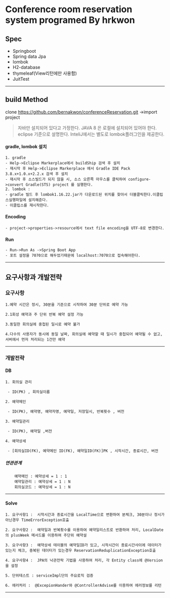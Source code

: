 Conference room reservation system
programed By hrkwon 
==================================
## Spec
- Springboot
- Spring data Jpa
- lombok
- H2-database
- thymeleaf(View리턴에만 사용함)
- JuitTest
--------------------------------------------
## build Method
clone https://github.com/bernakwon/conferenceReservation.git
->import project
>자바만 설치되어 있다고 가정한다. JAVA 8 은 로컬에 설치되어 있어야 한다. eclipse 기준으로 설명한다. InteliJ에서는 별도로 lombok플러그인을 제공한다. 

#### gradle, lombok 설치

	1. gradle 
    - Help->Eclipse Markerplace에서 buildShip 검색 후 설치
    - 재시작 후 Help->Eclipse Markerplace 에서 Gradle IDE Pack 3.8.x+1.0.x+2.2.x 검색 후 설치
    - 재시작 후 소스빌드가 되지 않을 시, 소스 오른쪽 마우스를 클릭하여 configure->convert Gradle(STS) project 를 실행한다.
	2. lombok : 
    - gradle 빌드 후 lombok1.16.22.jar가 다운로드된 위치를 찾아서 더블클릭한다.이클립스실행파일에 설치해준다.
    - 이클립스를 재시작한다.
    
#### Encoding
    - project->properties->resource에서 text file encoding을 UTF-8로 변경한다.

#### Run
    - Run->Run As ->Spring Boot App
    - 포트 설정을 7070으로 해두었기때문에 localhost:7070으로 접속해야한다.
--------------------------------------------
## 요구사항과 개발전략

 ### 요구사항

	1.예약 시간은 정시, 30분을 기준으로 시작하여 30분 단위로 예약 가능

	2.1회성 예약과 주 단위 반복 예약 설정 가능

	3.동일한 회의실에 중첩된 일시로 예약 불가

	4.다수의 사용자가 동시에 동일 날짜, 회의실에 예약할 때 일시가 중첩되어 예약될 수 없고, 서버에서 먼저 처리되는 1건만 예약
-------------------------------------------

 ### 개발전략

  #### DB

  

    1. 회의실 관리

     - ID(PK) , 회의실이름

    2. 예약메인

     - ID(PK), 예약명, 예약자명, 예약일, 저장일시, 반복횟수 , 버전

    3. 예약일관리

     - ID(PK), 예약일 ,버전

    4. 예약상세

     - [회의실ID(FK), 예약메인 ID(FK), 예약일ID(FK)]PK , 시작시간, 종료시간, 버전

   

   ##### 연관관계
	    예약메인 : 예약상세 = 1 : 1
	    예약일관리 : 예약상세 = 1 : N 
	    회의실코드 : 예약상세 = 1 : N

   
---------------------------------------------  

   #### Solve

  
  	1. 요구사항1 :  시작시간과 종료시간을 LocalTime으로 변환하여 분체크, 30분이나 정시가 아닌경우 TimeErrorException호출

  	2. 요구사항2 :  예약일과 반복횟수를 이용하여 예약일리스트로 반환하여 처리, LocalDate의 plusWeek 메서드를 이용하여 주단위 예약설

  	3. 요구사항3 :  예약상세 테이블의 예약일ID가 있고, 시작시간이 종료시간사이에 데이터가 있는지 체크, 중복된 데이터가 있는경우 ReservationReduplicationException호출

  	4. 요구사항4 :  JPA의 낙관전락 기법을 사용하여 처리, 각 Entity class에 @Version을 설정  

  	5. 단위테스트 : serviceImpl단의 주요로직 검증

  	6. 에러처리 :  @ExcepionHander와 @ControllerAdvise를 이용하여 에러정보를 리턴

  

   --------------------------------------------

  


